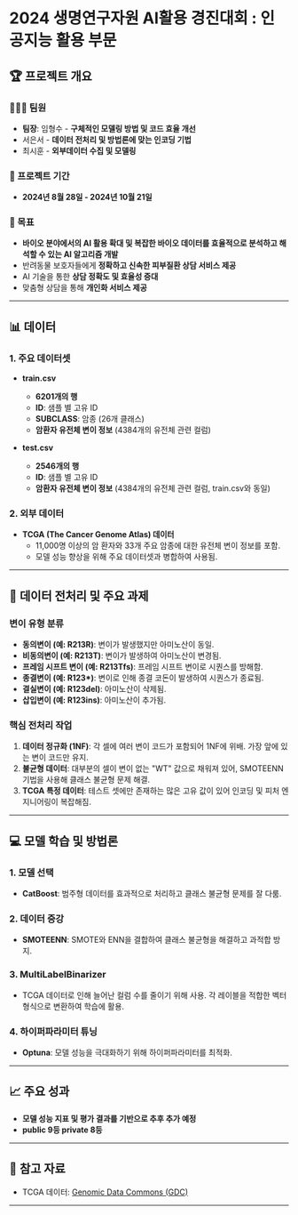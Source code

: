 # 2024 생명연구자원 AI활용 경진대회 : 인공지능 활용 부문

## 🏆 프로젝트 개요

### 🧑‍🤝‍🧑 팀원
- **팀장**: 임형수 - **구체적인 모델링 방법 및 코드 효율 개선**
- 서은서 - **데이터 전처리 및 방법론에 맞는 인코딩 기법**
- 최시훈 - **외부데이터 수집 및 모델링**

### 📅 프로젝트 기간
- **2024년 8월 28일 - 2024년 10월 21일**

### 🎯 목표
- **바이오 분야에서의 AI 활용 확대 및 복잡한 바이오 데이터를 효율적으로 분석하고 해석할 수 있는 AI 알고리즘 개발**
- 반려동물 보호자들에게 **정확하고 신속한 피부질환 상담 서비스 제공**
- AI 기술을 통한 **상담 정확도 및 효율성 증대**
- 맞춤형 상담을 통해 **개인화 서비스 제공**

---

## 📊 데이터

### 1. 주요 데이터셋
- **train.csv**
  - **6201개의 행**
  - **ID**: 샘플 별 고유 ID
  - **SUBCLASS**: 암종 (26개 클래스)
  - **암환자 유전체 변이 정보** (4384개의 유전체 관련 컬럼)
  
- **test.csv**
  - **2546개의 행**
  - **ID**: 샘플 별 고유 ID
  - **암환자 유전체 변이 정보** (4384개의 유전체 관련 컬럼, train.csv와 동일)

### 2. 외부 데이터
- **TCGA (The Cancer Genome Atlas) 데이터**
  - 11,000명 이상의 암 환자와 33개 주요 암종에 대한 유전체 변이 정보를 포함.
  - 모델 성능 향상을 위해 주요 데이터셋과 병합하여 사용됨.

---

## 🔄 데이터 전처리 및 주요 과제

### 변이 유형 분류
- **동의변이 (예: R213R)**: 변이가 발생했지만 아미노산이 동일.
- **비동의변이 (예: R213T)**: 변이가 발생하여 아미노산이 변경됨.
- **프레임 시프트 변이 (예: R213Tfs)**: 프레임 시프트 변이로 시퀀스를 방해함.
- **종결변이 (예: R123\*)**: 변이로 인해 종결 코돈이 발생하여 시퀀스가 종료됨.
- **결실변이 (예: R123del)**: 아미노산이 삭제됨.
- **삽입변이 (예: R123ins)**: 아미노산이 추가됨.

### 핵심 전처리 작업
1. **데이터 정규화 (1NF)**: 각 셀에 여러 변이 코드가 포함되어 1NF에 위배. 가장 앞에 있는 변이 코드만 유지.
2. **불균형 데이터**: 대부분의 셀이 변이 없는 "WT" 값으로 채워져 있어, SMOTEENN 기법을 사용해 클래스 불균형 문제 해결.
3. **TCGA 특정 데이터**: 테스트 셋에만 존재하는 많은 고유 값이 있어 인코딩 및 피처 엔지니어링이 복잡해짐.

---

## 💻 모델 학습 및 방법론

### 1. 모델 선택
- **CatBoost**: 범주형 데이터를 효과적으로 처리하고 클래스 불균형 문제를 잘 다룸.

### 2. 데이터 증강
- **SMOTEENN**: SMOTE와 ENN을 결합하여 클래스 불균형을 해결하고 과적합 방지.

### 3. MultiLabelBinarizer
- TCGA 데이터로 인해 늘어난 컬럼 수를 줄이기 위해 사용. 각 레이블을 적합한 벡터 형식으로 변환하여 학습에 활용.

### 4. 하이퍼파라미터 튜닝
- **Optuna**: 모델 성능을 극대화하기 위해 하이퍼파라미터를 최적화.

---

## 📈 주요 성과
- **모델 성능 지표 및 평가 결과를 기반으로 추후 추가 예정**
- **public 9등 private 8등**

---

## 🧹 참고 자료
- TCGA 데이터: [Genomic Data Commons (GDC)](https://portal.gdc.cancer.gov/)

---
